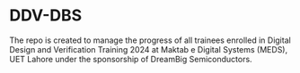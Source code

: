 # DDV-DBS
The repo is created to manage the progress of all trainees enrolled in Digital Design and Verification Training 2024 at Maktab e Digital Systems (MEDS), UET Lahore under the sponsorship of DreamBig Semiconductors.

